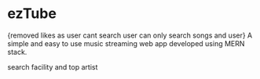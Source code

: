 # ezTube

{removed likes as user cant search user can only search songs and user}
A simple and easy to use music streaming web app developed using MERN stack.


search facility and top artist


